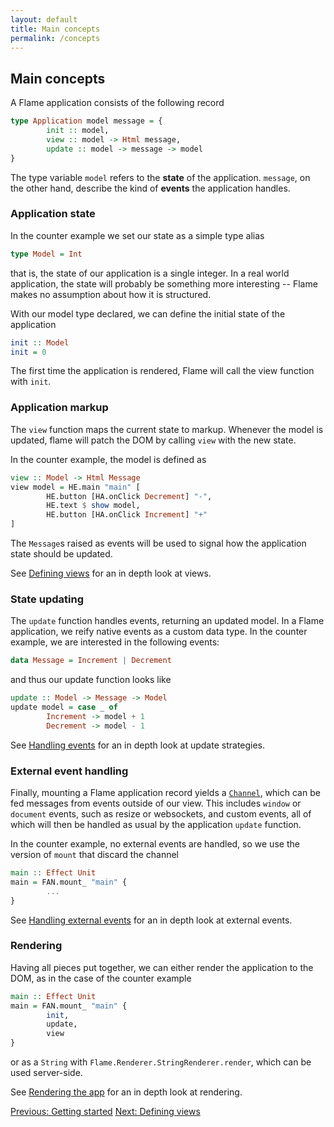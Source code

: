 ```yaml
---
layout: default
title: Main concepts
permalink: /concepts
---
```


## Main concepts

A Flame application consists of the following record
```haskell
type Application model message = {
        init :: model,
        view :: model -> Html message,
        update :: model -> message -> model
}
```
The type variable `model` refers to the **state** of the application. `message`, on the other hand, describe the kind of **events** the application handles.

### Application state

In the counter example we set our state as a simple type alias
```haskell
type Model = Int
```
that is, the state of our application is a single integer. In a real world application, the state will probably be something more interesting -- Flame makes no assumption about how it is structured.

With our model type declared, we can define the initial state of the application
```haskell
init :: Model
init = 0
```
The first time the application is rendered, Flame will call the view function with `init`.

### Application markup

The `view` function maps the current state to markup. Whenever the model is updated, flame will patch the DOM by calling `view` with the new state.

In the counter example, the model is defined as
```haskell
view :: Model -> Html Message
view model = HE.main "main" [
        HE.button [HA.onClick Decrement] "-",
        HE.text $ show model,
        HE.button [HA.onClick Increment] "+"
]
```
The `Message`s raised as events will be used to signal how the application state should be updated.

See [Defining views](views) for an in depth look at views.

### State updating

The `update` function handles events, returning an updated model. In a Flame application, we reify native events as a custom data type. In the counter example, we are interested in the following events:
```haskell
data Message = Increment | Decrement
```
and thus our update function looks like
```haskell
update :: Model -> Message -> Model
update model = case _ of
        Increment -> model + 1
        Decrement -> model - 1
```

See [Handling events](events) for an in depth look at update strategies.

### External event handling

Finally, mounting a Flame application record yields a [`Channel`](https://pursuit.purescript.org/packages/purescript-signal/10.1.0/docs/Signal.Channel), which can be fed messages from events outside of our view. This includes `window` or `document` events, such as resize or websockets, and custom events, all of which will then be handled as usual by the application `update` function.

In the counter example, no external events are handled, so we use the version of `mount` that discard the channel
```haskell
main :: Effect Unit
main = FAN.mount_ "main" {
        ...
}
```

See [Handling external events](events#handling-external-events) for an in depth look at external events.

### Rendering

Having all pieces put together, we can either render the application to the DOM, as in the case of the counter example
```haskell
main :: Effect Unit
main = FAN.mount_ "main" {
        init,
        update,
        view
}
```
or as a `String` with `Flame.Renderer.StringRenderer.render`, which can be used server-side.

See [Rendering the app](rendering) for an in depth look at rendering.

<a href="/index" class="direction previous">Previous: Getting started</a>
<a href="/views" class="direction">Next: Defining views</a>
